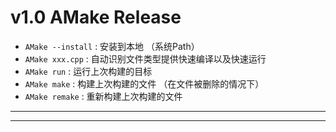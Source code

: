 # v1.0 AMake Release 
- ``AMake --install`` : 安装到本地 （系统Path）
- ``AMake xxx.cpp`` : 自动识别文件类型提供快速编译以及快速运行
- ``AMake run`` : 运行上次构建的目标
- ``AMake make`` : 构建上次构建的文件 （在文件被删除的情况下）
- ``AMake remake`` : 重新构建上次构建的文件

---

---
